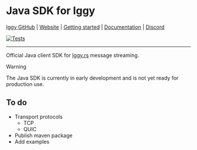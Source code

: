 # Java SDK for Iggy

[Iggy GitHub](https://github.com/iggy-rs/iggy) | [Website](https://iggy.rs) | [Getting started](https://docs.iggy.rs/introduction/getting-started/) | [Documentation](https://docs.iggy.rs) | [Discord](https://iggy.rs/discord)

[![Tests](https://github.com/iggy-rs/iggy-java-client/actions/workflows/tests.yml/badge.svg)](https://github.com/iggy-rs/iggy-java-client/actions/workflows/tests.yml)

---

Official Java client SDK for [Iggy.rs](https://iggy.rs) message streaming.

> [!WARNING]
> The Java SDK is currently in early development and is not yet ready for production use.

## To do

- Transport protocols
    - TCP
    - QUIC
- Publish maven package
- Add examples

